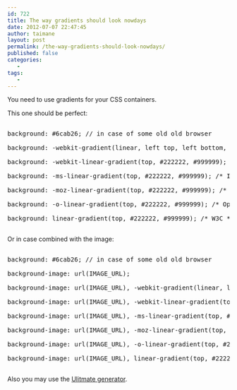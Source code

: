 ```yaml
---
id: 722
title: The way gradients should look nowdays
date: 2012-07-07 22:47:45
author: taimane
layout: post
permalink: /the-way-gradients-should-look-nowdays/
published: false
categories:
   -
tags:
   -
---
```

You need to use gradients for your CSS containers.

This one should be perfect:



<pre>

background: #6cab26; // in case of some old old browser

background: -webkit-gradient(linear, left top, left bottom, from(#222222), to(#999999)); /* Saf4+, Chrome */

background: -webkit-linear-gradient(top, #222222, #999999); /* Chrome 10+, Saf5.1+ */

background: -ms-linear-gradient(top, #222222, #999999); /* IE */

background: -moz-linear-gradient(top, #222222, #999999); /* FF */

background: -o-linear-gradient(top, #222222, #999999); /* Opera */

background: linear-gradient(top, #222222, #999999); /* W3C */

</pre>



Or in case combined with the image:



<pre>

background: #6cab26; // in case of some old old browser

background-image: url(IMAGE_URL); 

background-image: url(IMAGE_URL), -webkit-gradient(linear, left top, left bottom, from(#222222), to(#999999)); /* Saf4+, Chrome */

background-image: url(IMAGE_URL), -webkit-linear-gradient(top, #222222, #999999); /* Chrome 10+, Saf5.1+ */

background-image: url(IMAGE_URL), -ms-linear-gradient(top, #222222, #999999); /* IE */

background-image: url(IMAGE_URL), -moz-linear-gradient(top, #222222, #999999); /* FF */

background-image: url(IMAGE_URL), -o-linear-gradient(top, #222222, #999999); /* Opera */

background-image: url(IMAGE_URL), linear-gradient(top, #222222, #999999); /* W3C */

</pre>



Also you may use the <a rel="nofollow" href="http://www.colorzilla.com/gradient-editor/">Ulitmate generator</a>.



